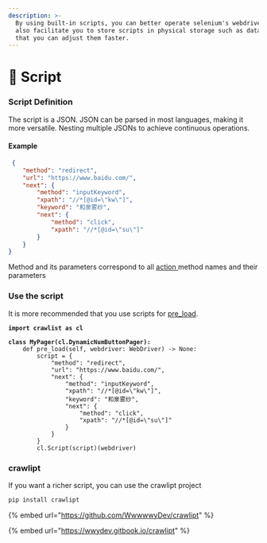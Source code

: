 ```yaml
---
description: >-
  By using built-in scripts, you can better operate selenium's webdriver. It can
  also facilitate you to store scripts in physical storage such as databases, so
  that you can adjust them faster.
---
```


# 👾 Script

### Script Definition

The script is a JSON. JSON can be parsed in most languages, making it more versatile. Nesting multiple JSONs to achieve continuous operations.

#### Example

```json
 {
	"method": "redirect",
	"url": "https://www.baidu.com/",
	"next": {
		"method": "inputKeyword",
		"xpath": "//*[@id=\"kw\"]",
		"keyword": "和泉雾纱",
		"next": {
			"method": "click",
			"xpath": "//*[@id=\"su\"]"
		}
	}
}
```

Method and its parameters correspond to all [action ](action.md#parms-of-action)method names and their parameters

### Use the script

It is more recommended that you use scripts for [pre\_load](action.md#what-is-pre\_load).

<pre class="language-python"><code class="lang-python"><strong>import crawlist as cl
</strong>
<strong>class MyPager(cl.DynamicNumButtonPager):
</strong>    def pre_load(self, webdriver: WebDriver) -> None:
        script = {
            "method": "redirect",
            "url": "https://www.baidu.com/",
            "next": {
                "method": "inputKeyword",
                "xpath": "//*[@id=\"kw\"]",
                "keyword": "和泉雾纱",
                "next": {
                    "method": "click",
                    "xpath": "//*[@id=\"su\"]"
                }
            }
        }
        cl.Script(script)(webdriver)
</code></pre>

### crawlipt

If you want a richer script, you can use the crawlipt project

```sh
pip install crawlipt
```

{% embed url="https://github.com/WwwwwyDev/crawlipt" %}

{% embed url="https://wwydev.gitbook.io/crawlipt" %}
